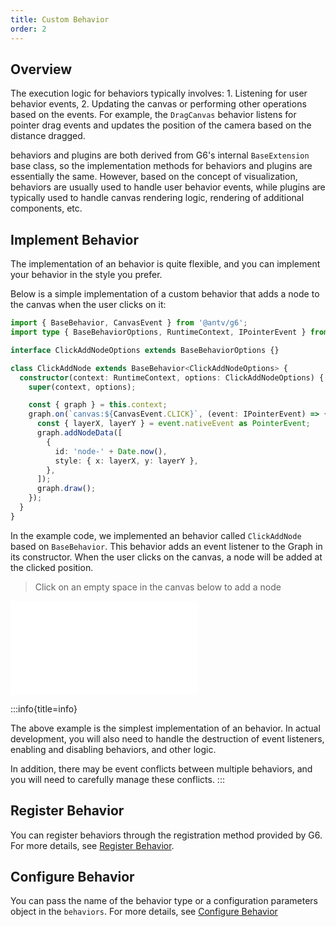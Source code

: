 ```yaml
---
title: Custom Behavior
order: 2
---
```


## Overview

The execution logic for behaviors typically involves: 1. Listening for user behavior events, 2. Updating the canvas or performing other operations based on the events. For example, the `DragCanvas` behavior listens for pointer drag events and updates the position of the camera based on the distance dragged.

behaviors and plugins are both derived from G6's internal `BaseExtension` base class, so the implementation methods for behaviors and plugins are essentially the same. However, based on the concept of visualization, behaviors are usually used to handle user behavior events, while plugins are typically used to handle canvas rendering logic, rendering of additional components, etc.

## Implement Behavior

The implementation of an behavior is quite flexible, and you can implement your behavior in the style you prefer.

Below is a simple implementation of a custom behavior that adds a node to the canvas when the user clicks on it:

```typescript
import { BaseBehavior, CanvasEvent } from '@antv/g6';
import type { BaseBehaviorOptions, RuntimeContext, IPointerEvent } from '@antv/g6';

interface ClickAddNodeOptions extends BaseBehaviorOptions {}

class ClickAddNode extends BaseBehavior<ClickAddNodeOptions> {
  constructor(context: RuntimeContext, options: ClickAddNodeOptions) {
    super(context, options);

    const { graph } = this.context;
    graph.on(`canvas:${CanvasEvent.CLICK}`, (event: IPointerEvent) => {
      const { layerX, layerY } = event.nativeEvent as PointerEvent;
      graph.addNodeData([
        {
          id: 'node-' + Date.now(),
          style: { x: layerX, y: layerY },
        },
      ]);
      graph.draw();
    });
  }
}
```

In the example code, we implemented an behavior called `ClickAddNode` based on `BaseBehavior`. This behavior adds an event listener to the Graph in its constructor. When the user clicks on the canvas, a node will be added at the clicked position.

> Click on an empty space in the canvas below to add a node

<embed src="@/docs/manual/custom-extension-common/behavior/implement-behaviors.md"></embed>

:::info{title=info}

The above example is the simplest implementation of an behavior. In actual development, you will also need to handle the destruction of event listeners, enabling and disabling behaviors, and other logic.

In addition, there may be event conflicts between multiple behaviors, and you will need to carefully manage these conflicts.
:::

## Register Behavior

You can register behaviors through the registration method provided by G6. For more details, see [Register Behavior](/en/manual/core-concept/behavior#register-behavior).

## Configure Behavior

You can pass the name of the behavior type or a configuration parameters object in the `behaviors`. For more details, see [Configure Behavior](/en/manual/core-concept/behavior#configure-behavior)
